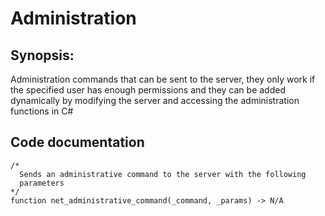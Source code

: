 # Administration
## Synopsis:
Administration commands that can be sent to the server, they only work if the specified user has enough permissions and they can be added dynamically by modifying the server and accessing the administration functions in C#
## Code documentation
```gml
/*
  Sends an administrative command to the server with the following
  parameters
*/
function net_administrative_command(_command, _params) -> N/A
```
